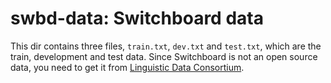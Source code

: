 # swbd-data: Switchboard data

This dir contains three files, `train.txt`, `dev.txt` and `test.txt`, which are the train, development and test data.
Since Switchboard is not an open source data, you need to get it from [Linguistic Data Consortium](https://catalog.ldc.upenn.edu/LDC97S62).

